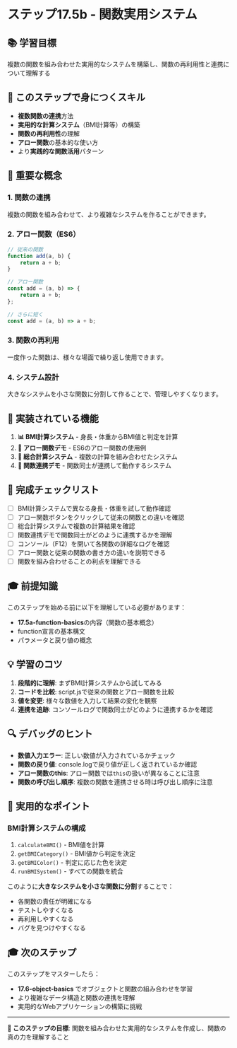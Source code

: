 # ステップ17.5b - 関数実用システム

## 📚 学習目標

複数の関数を組み合わせた実用的なシステムを構築し、関数の再利用性と連携について理解する

## 🎯 このステップで身につくスキル

- **複数関数の連携**方法
- **実用的な計算システム**（BMI計算等）の構築
- **関数の再利用性**の理解
- **アロー関数**の基本的な使い方
- より**実践的な関数活用**パターン

## 📖 重要な概念

### 1. 関数の連携
複数の関数を組み合わせて、より複雑なシステムを作ることができます。

### 2. アロー関数（ES6）
```javascript
// 従来の関数
function add(a, b) {
    return a + b;
}

// アロー関数
const add = (a, b) => {
    return a + b;
};

// さらに短く
const add = (a, b) => a + b;
```

### 3. 関数の再利用
一度作った関数は、様々な場面で繰り返し使用できます。

### 4. システム設計
大きなシステムを小さな関数に分割して作ることで、管理しやすくなります。

## 🚀 実装されている機能

1. **📊 BMI計算システム** - 身長・体重からBMI値と判定を計算
2. **🏹 アロー関数デモ** - ES6のアロー関数の使用例
3. **🧮 総合計算システム** - 複数の計算を組み合わせたシステム
4. **🔄 関数連携デモ** - 関数同士が連携して動作するシステム

## 📝 完成チェックリスト

- [ ] BMI計算システムで異なる身長・体重を試して動作確認
- [ ] アロー関数ボタンをクリックして従来の関数との違いを確認
- [ ] 総合計算システムで複数の計算結果を確認
- [ ] 関数連携デモで関数同士がどのように連携するかを理解
- [ ] コンソール（F12）を開いて各関数の詳細なログを確認
- [ ] アロー関数と従来の関数の書き方の違いを説明できる
- [ ] 関数を組み合わせることの利点を理解できる

## 🎓 前提知識

このステップを始める前に以下を理解している必要があります：
- **17.5a-function-basics**の内容（関数の基本概念）
- function宣言の基本構文
- パラメータと戻り値の概念

## 💡 学習のコツ

1. **段階的に理解**: まずBMI計算システムから試してみる
2. **コードを比較**: script.jsで従来の関数とアロー関数を比較
3. **値を変更**: 様々な数値を入力して結果の変化を観察
4. **連携を追跡**: コンソールログで関数同士がどのように連携するかを確認

## 🔍 デバッグのヒント

- **数値入力エラー**: 正しい数値が入力されているかチェック
- **関数の戻り値**: console.logで戻り値が正しく返されているか確認
- **アロー関数のthis**: アロー関数では`this`の扱いが異なることに注意
- **関数の呼び出し順序**: 複数の関数を連携させる時は呼び出し順序に注意

## 🌟 実用的なポイント

### BMI計算システムの構成
1. `calculateBMI()` - BMI値を計算
2. `getBMICategory()` - BMI値から判定を決定
3. `getBMIColor()` - 判定に応じた色を決定
4. `runBMISystem()` - すべての関数を統合

このように**大きなシステムを小さな関数に分割**することで：
- 各関数の責任が明確になる
- テストしやすくなる
- 再利用しやすくなる
- バグを見つけやすくなる

## 🎓 次のステップ

このステップをマスターしたら：
- **17.6-object-basics** でオブジェクトと関数の組み合わせを学習
- より複雑なデータ構造と関数の連携を理解
- 実用的なWebアプリケーションの構築に挑戦

---

**🎯 このステップの目標**: 関数を組み合わせた実用的なシステムを作成し、関数の真の力を理解すること
